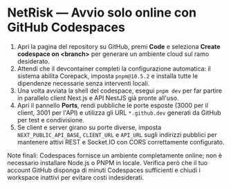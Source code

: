 # NetRisk — Avvio solo online con GitHub Codespaces

1. Apri la pagina del repository su GitHub, premi **Code** e seleziona **Create codespace on &lt;branch&gt;** per generare un ambiente cloud sul ramo desiderato.
2. Attendi che il devcontainer completi la configurazione automatica: il sistema abilita Corepack, imposta `pnpm@10.5.2` e installa tutte le dipendenze necessarie senza interventi locali.
3. Una volta avviata la shell del codespace, esegui `pnpm dev` per far partire in parallelo client Next.js e API NestJS già pronte all'uso.
4. Apri il pannello **Ports**, rendi pubbliche le porte esposte (3000 per il client, 3001 per l'API) e utilizza gli URL `*.github.dev` generati da GitHub per test e condivisione.
5. Se client e server girano su porte diverse, imposta `NEXT_PUBLIC_API_BASE`, `CLIENT_URL` e `API_URL` sugli indirizzi pubblici per mantenere attivi REST e Socket.IO con CORS correttamente configurato.

Note finali: Codespaces fornisce un ambiente completamente online; non è necessario installare Node.js o PNPM in locale. Verifica però che il tuo account GitHub disponga di minuti Codespaces sufficienti e chiudi i workspace inattivi per evitare costi indesiderati.
